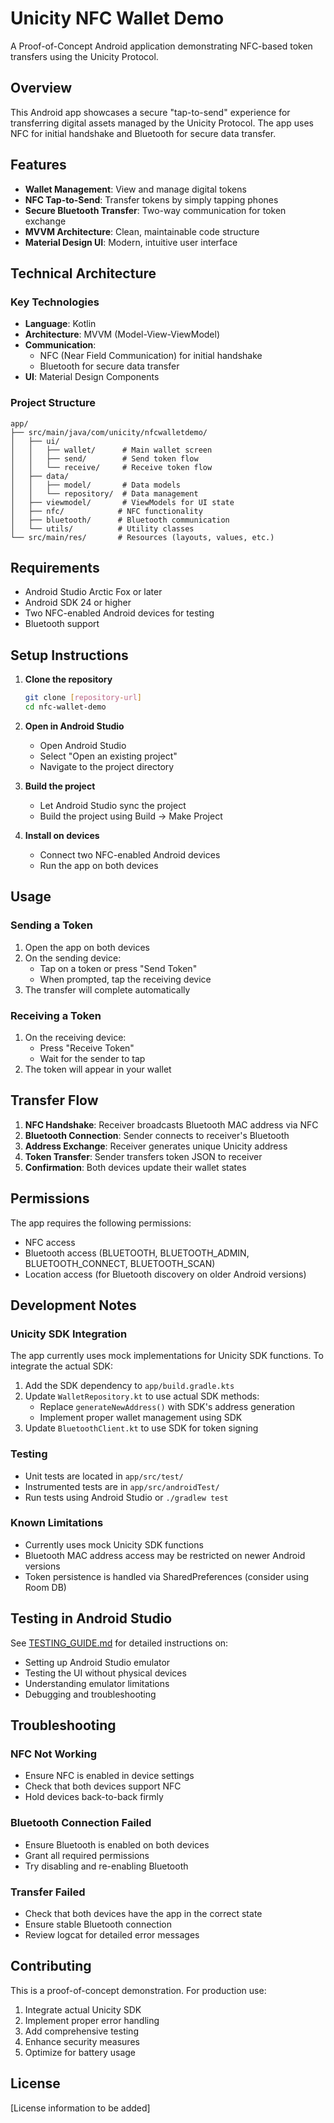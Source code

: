 # Unicity NFC Wallet Demo

A Proof-of-Concept Android application demonstrating NFC-based token transfers using the Unicity Protocol.

## Overview

This Android app showcases a secure "tap-to-send" experience for transferring digital assets managed by the Unicity Protocol. The app uses NFC for initial handshake and Bluetooth for secure data transfer.

## Features

- **Wallet Management**: View and manage digital tokens
- **NFC Tap-to-Send**: Transfer tokens by simply tapping phones
- **Secure Bluetooth Transfer**: Two-way communication for token exchange
- **MVVM Architecture**: Clean, maintainable code structure
- **Material Design UI**: Modern, intuitive user interface

## Technical Architecture

### Key Technologies
- **Language**: Kotlin
- **Architecture**: MVVM (Model-View-ViewModel)
- **Communication**:
  - NFC (Near Field Communication) for initial handshake
  - Bluetooth for secure data transfer
- **UI**: Material Design Components

### Project Structure
```
app/
├── src/main/java/com/unicity/nfcwalletdemo/
│   ├── ui/
│   │   ├── wallet/      # Main wallet screen
│   │   ├── send/        # Send token flow
│   │   └── receive/     # Receive token flow
│   ├── data/
│   │   ├── model/       # Data models
│   │   └── repository/  # Data management
│   ├── viewmodel/       # ViewModels for UI state
│   ├── nfc/            # NFC functionality
│   ├── bluetooth/      # Bluetooth communication
│   └── utils/          # Utility classes
└── src/main/res/       # Resources (layouts, values, etc.)
```

## Requirements

- Android Studio Arctic Fox or later
- Android SDK 24 or higher
- Two NFC-enabled Android devices for testing
- Bluetooth support

## Setup Instructions

1. **Clone the repository**
   ```bash
   git clone [repository-url]
   cd nfc-wallet-demo
   ```

2. **Open in Android Studio**
   - Open Android Studio
   - Select "Open an existing project"
   - Navigate to the project directory

3. **Build the project**
   - Let Android Studio sync the project
   - Build the project using Build → Make Project

4. **Install on devices**
   - Connect two NFC-enabled Android devices
   - Run the app on both devices

## Usage

### Sending a Token
1. Open the app on both devices
2. On the sending device:
   - Tap on a token or press "Send Token"
   - When prompted, tap the receiving device
3. The transfer will complete automatically

### Receiving a Token
1. On the receiving device:
   - Press "Receive Token"
   - Wait for the sender to tap
2. The token will appear in your wallet

## Transfer Flow

1. **NFC Handshake**: Receiver broadcasts Bluetooth MAC address via NFC
2. **Bluetooth Connection**: Sender connects to receiver's Bluetooth
3. **Address Exchange**: Receiver generates unique Unicity address
4. **Token Transfer**: Sender transfers token JSON to receiver
5. **Confirmation**: Both devices update their wallet states

## Permissions

The app requires the following permissions:
- NFC access
- Bluetooth access (BLUETOOTH, BLUETOOTH_ADMIN, BLUETOOTH_CONNECT, BLUETOOTH_SCAN)
- Location access (for Bluetooth discovery on older Android versions)

## Development Notes

### Unicity SDK Integration
The app currently uses mock implementations for Unicity SDK functions. To integrate the actual SDK:

1. Add the SDK dependency to `app/build.gradle.kts`
2. Update `WalletRepository.kt` to use actual SDK methods:
   - Replace `generateNewAddress()` with SDK's address generation
   - Implement proper wallet management using SDK
3. Update `BluetoothClient.kt` to use SDK for token signing

### Testing
- Unit tests are located in `app/src/test/`
- Instrumented tests are in `app/src/androidTest/`
- Run tests using Android Studio or `./gradlew test`

### Known Limitations
- Currently uses mock Unicity SDK functions
- Bluetooth MAC address access may be restricted on newer Android versions
- Token persistence is handled via SharedPreferences (consider using Room DB)

## Testing in Android Studio

See [TESTING_GUIDE.md](TESTING_GUIDE.md) for detailed instructions on:
- Setting up Android Studio emulator
- Testing the UI without physical devices
- Understanding emulator limitations
- Debugging and troubleshooting

## Troubleshooting

### NFC Not Working
- Ensure NFC is enabled in device settings
- Check that both devices support NFC
- Hold devices back-to-back firmly

### Bluetooth Connection Failed
- Ensure Bluetooth is enabled on both devices
- Grant all required permissions
- Try disabling and re-enabling Bluetooth

### Transfer Failed
- Check that both devices have the app in the correct state
- Ensure stable Bluetooth connection
- Review logcat for detailed error messages

## Contributing

This is a proof-of-concept demonstration. For production use:
1. Integrate actual Unicity SDK
2. Implement proper error handling
3. Add comprehensive testing
4. Enhance security measures
5. Optimize for battery usage

## License

[License information to be added]